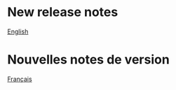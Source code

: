 # New release notes
[English](https://doc.dokos.io/dokos/versions/v1_1_0.html)

# Nouvelles notes de version
[Français](https://doc.dokos.io/fr/dokos/versions/v1_1_0.html)